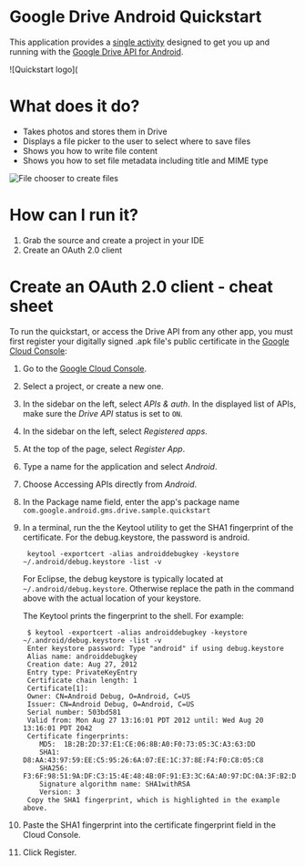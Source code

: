 # Google Drive Android Quickstart

This application provides a
[single activity](src/com/google/android/gms/drive/sample/quickstart/MainActivity.java)
designed to get you up and running with the [Google Drive API for Android](https://developers.google.com/drive/android).

![Quickstart logo](

# What does it do?

* Takes photos and stores them in Drive
* Displays a file picker to the user to select where to save files
* Shows you how to write file content
* Shows you how to set file metadata including title and MIME type

![File chooser to create files](https://developers.google.com/drive/android/images/Create_picker.png)

# How can I run it?

1. Grab the source and create a project in your IDE
1. Create an OAuth 2.0 client

# Create an OAuth 2.0 client - cheat sheet

To run the quickstart, or access the Drive API from any other app, you must
first register your digitally signed .apk file's public certificate in the
[Google Cloud Console](https://cloud.google.com/console):

1. Go to the [Google Cloud Console](https://cloud.google.com/console).
1. Select a project, or create a new one.
1. In the sidebar on the left, select *APIs & auth*. In the displayed list of APIs, make sure the *Drive API* status is set to `ON`.
1. In the sidebar on the left, select *Registered apps*.
1. At the top of the page, select *Register App*.
1. Type a name for the application and select *Android*.
1. Choose Accessing APIs directly from *Android*.
1. In the Package name field, enter the app's package name `com.google.android.gms.drive.sample.quickstart`
1. In a terminal, run the the Keytool utility to get the SHA1 fingerprint of the certificate. For the debug.keystore, the password is android.

        keytool -exportcert -alias androiddebugkey -keystore ~/.android/debug.keystore -list -v

    For Eclipse, the debug keystore is typically located at
    `~/.android/debug.keystore`. Otherwise replace the path in the command above
    with the actual location of your keystore.

    The Keytool prints the fingerprint to the shell. For example:

        $ keytool -exportcert -alias androiddebugkey -keystore ~/.android/debug.keystore -list -v
        Enter keystore password: Type "android" if using debug.keystore
        Alias name: androiddebugkey
        Creation date: Aug 27, 2012
        Entry type: PrivateKeyEntry
        Certificate chain length: 1
        Certificate[1]:
        Owner: CN=Android Debug, O=Android, C=US
        Issuer: CN=Android Debug, O=Android, C=US
        Serial number: 503bd581
        Valid from: Mon Aug 27 13:16:01 PDT 2012 until: Wed Aug 20 13:16:01 PDT 2042
        Certificate fingerprints:
           MD5:  1B:2B:2D:37:E1:CE:06:8B:A0:F0:73:05:3C:A3:63:DD
           SHA1: D8:AA:43:97:59:EE:C5:95:26:6A:07:EE:1C:37:8E:F4:F0:C8:05:C8
           SHA256: F3:6F:98:51:9A:DF:C3:15:4E:48:4B:0F:91:E3:3C:6A:A0:97:DC:0A:3F:B2:D2:E1:FE:23:57:F5:EB:AC:13:30
           Signature algorithm name: SHA1withRSA
           Version: 3
        Copy the SHA1 fingerprint, which is highlighted in the example above.

1. Paste the SHA1 fingerprint into the certificate fingerprint field in the Cloud Console.
1. Click Register.
